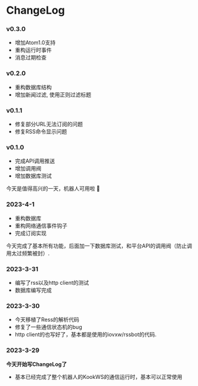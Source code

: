 # ChangeLog

### v0.3.0

- 增加Atom1.0支持
- 重构运行时事件
- 消息过期检查

### v0.2.0

- 重构数据库结构
- 增加新闻过滤, 使用正则过滤标题

### v0.1.1

- 修复部分URL无法订阅的问题
- 修复RSS命令显示问题

### v0.1.0

- 完成API调用推送
- 增加调用阀
- 增加数据库测试

今天是值得高兴的一天，机器人可用啦 👾

### 2023-4-1

- 重构数据库
- 重构网络通信事件钩子
- 完成订阅实现

今天完成了基本所有功能，后面加一下数据库测试，和平台API的调用阀（防止调用太过频繁被封）.

### 2023-3-31

- 编写了rss以及http client的测试
- 数据库编写完成

### 2023-3-30

- 今天移植了Ress的解析代码
- 修复了一些通信状态机的bug
- http client的也写好了，基本都是使用的iovxw/rssbot的代码.


### 2023-3-29

**今天开始写ChangeLog了**

- 基本已经完成了整个机器人的KookWS的通信运行时，基本可以正常使用

